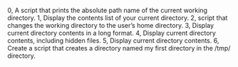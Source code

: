 0, A script that prints the absolute path name of the current working directory.
1, Display the contents list of your current directory.
2, script that changes the working directory to the user’s home directory.
3, Display current directory contents in a long format.
4, Display current directory contents, including hidden files.
5, Display current directory contents.
6, Create a script that creates a directory named my first directory in the /tmp/ directory.
